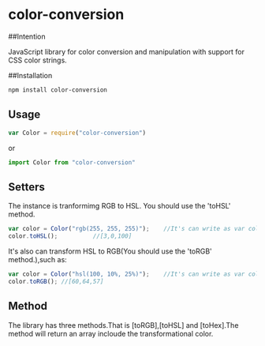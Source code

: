 # color-conversion

##Intention

JavaScript library for color conversion and manipulation with support for CSS color strings.

##Installation

```sh
npm install color-conversion
```

## Usage

```js
var Color = require("color-conversion")
```
or
```js
import Color from "color-conversion"
```

## Setters

The instance is tranformimg RGB to HSL. You should use the 'toHSL' method.
```js
var color = Color("rgb(255, 255, 255)");  	//It's can write as var color = Color("255, 255, 255");
color.toHSL();  		//[3,0,100]
```
It's also can transform HSL to RGB(You should use the 'toRGB' method.),such as:
```js
var color = Color("hsl(100, 10%, 25%)");	//It's can write as var color = Color("100, 10%, 25%");
color.toRGB(); //[60,64,57]
```

## Method
The library has three methods.That is [toRGB],[toHSL] and [toHex].The method will return an array incloude the transformational color. 